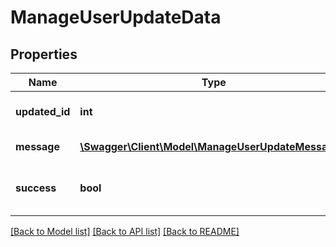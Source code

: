 # ManageUserUpdateData

## Properties
Name | Type | Description | Notes
------------ | ------------- | ------------- | -------------
**updated_id** | **int** | Just updated user ID | [optional] 
**message** | [**\Swagger\Client\Model\ManageUserUpdateMessage[]**](ManageUserUpdateMessage.md) | Array with errors | [optional] 
**success** | **bool** | Success or failure to register user | 

[[Back to Model list]](../README.md#documentation-for-models) [[Back to API list]](../README.md#documentation-for-api-endpoints) [[Back to README]](../README.md)


